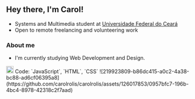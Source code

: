 ## Hey there, I'm Carol!

* Systems and Multimedia student at [Universidade Federal do Ceará](https://ufc.br)
* Open to remote freelancing and volunteering work

### About me
* I'm currently studying Web Development and Design.
<img src="https://github.com/carolrolis/carolrolis/assets/126017853/26a6faed-db1f-42d5-b43d-2a7ee1b2e219" width="20">
 Code: `JavaScript`, `HTML`, `CSS`
![219923809-b86dc415-a0c2-4a38-bc88-ad6cf06395a8](https://github.com/carolrolis/carolrolis/assets/126017853/0957bfc7-196b-4bc4-8978-42318c2f7aad)
